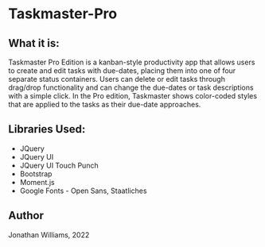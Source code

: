 # Taskmaster-Pro

## What it is:
Taskmaster Pro Edition is a kanban-style productivity app that allows users to create and edit tasks with due-dates,
placing them into one of four separate status containers.  Users can delete or edit tasks through drag/drop functionality
and can change the due-dates or task descriptions with a simple click.
In the Pro edition, Taskmaster shows color-coded styles that are applied to the tasks as their due-date approaches.

## Libraries Used:
* JQuery
* JQuery UI
* JQuery UI Touch Punch
* Bootstrap
* Moment.js
* Google Fonts - Open Sans, Staatliches

## Author
Jonathan Williams, 2022
